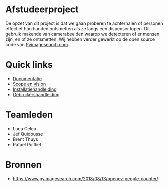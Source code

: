 # Afstudeerproject

De opzet van dit project is dat we gaan proberen te achterhalen of personen effectief hun handen ontsmetten als ze langs een dispenser lopen. Dit gebruik makende van camerabeelden waarop we detecteren of er mensen zijn, en of ze ontsmetten. Wij hebben verder gewerkt op de open source code van [Pyimagesearch.com](https://www.pyimagesearch.com/2018/08/13/opencv-people-counter/).

# Quick links

- [Documentatie](doc)
- [Scope en vision](doc/scope-vision.md)
- [Installatiehandleiding](doc/installatie.md)
- [Gebruikershandleiding](doc/gebruikers.md)

# Teamleden

- Luca Celea
- Jef Quidousse
- Brent Thuys
- Rafael Polfliet

# Bronnen

- https://www.pyimagesearch.com/2018/08/13/opencv-people-counter/

